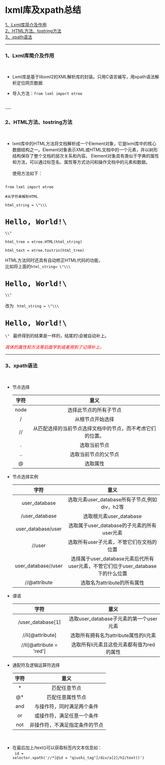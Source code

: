 # lxml库及xpath总结

[1、Lxml库简介及作用](#1)<br>
[2、HTML方法、tostring方法](#2)<br>
[3、xpath语法](#3)<br>


---

<h3 id = "1">1、Lxml库简介及作用</h3>
<br>

- Lxml库是基于libxml2的XML解析库的封装。只用C语言编写，用xpath语法解析定位网页数据<br>

- 导入方法：<code>from lxml import etree</code>
<br>
---

<h3 id = "2">2、HTML方法、tostring方法</h3>
<br>

- lxml库中的HTML方法将文档解析成一个Element对象，它是lxml库中的核心数据结构之一。Element对象表示XML或HTML文档中的一个元素，并以树形结构保存了整个文档的层次关系和内容。
Element对象具有类似于字典的属性和方法，可以通过标签名、属性等方式访问和操作文档中的元素和数据。<br><br>
使用方法如下：<br>
<code>
from lxml import etree<br>
#从字符串解析HTML<br>
html_string = \"\<html>\<body>\<h1>Hello, World!\</h1>\</body>\</html>" <br>
html_tree = etree.HTML(html_string)<br>
html_text = etree.tostrin(html_tree)
<br></code>
<font color = ''>
HTML方法同时还具有自动修正HTML代码的功能，<br>
比如将上面的<code>html_string= \"\<html>\<body>\<h1>Hello, World!\</h1>\</body>\</html>"
</code> <br>
改为 <code> html_string = \"\<html>\<body>\<h1>Hello, World!\</h1>\</body>" </code> 最终得到的结果是一样的，结尾的\</html>会被自动补上。<br><br></font>
<i><font color = 'red'>
具体的属性和方法等后面学到或者用到了记得补上。
</i></font>
<br>



---
<h3 id = "3">3、xpath语法</h3>
<br>

- 节点选择
  
  |字符|意义|
  |:---:|:---:|
  |node|选择此节点的所有子节点|
  |/|从根节点开始选择|
  |//|从匹配选择的当前节点选择文档中的节点，而不考虑它们的位置。|
  |.|选取当前节点|
  |..|选取当前节点的父节点|
  |@|选取属性|

- 节点选择实例

  |字符|意义|
  |:---:|:---:|
  |user_database|选取元素user_database所有子节点,例如div，h2等|
  |/user_database|选取根元素user_database|
  |user_database/user|选取属于user_database的子元素的所有user元素|
  |//user|选取所有user子元素，不管它们在文档的位置|
  |user_database//user|选择属于user_database元素后代所有user元素，不管它们位于user_database下的什么位置|
  |//@attribute|选取名为attribute的所有属性|

- 谓语
  
  |字符|意义|
  |:---:|:---:|
  |/user_database[1]|选取user_database子元素的第一个user元素|
  |//li[@attribute]|选取所有拥有名为attribute属性的li元素|
  |//li[@attribute = 'red']|选取所有li元素且这些元素都有值为red的属性|

- 通配符及逻辑运算符选择
  
  |字符|意义|
  |:---:|:---:|
  |*|匹配任意节点|
  |@*|匹配任意属性节点|
  |and|与操作符，同时满足两个条件|
  |or|或操作符，满足任意一个条件|
  |not|非操作符，不满足指定条件的节点|
<br>

- 在最后加上/text()可以获取标签内文本信息如：<br>
  <code>
  id = selector.xpath('//*[@id = "qiushi_tag"]/div/a[2]/h2/text()')
